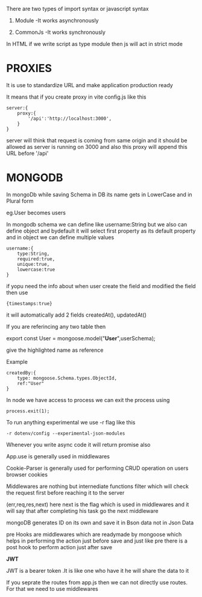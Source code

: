 There are two types of import syntax or javascript syntax 

1. Module  -It works asynchronously

2. CommonJs -It works synchronously

In HTML if we write script as type module then js will act in strict mode


PROXIES
=========================
It is use to standardize URL and make application production ready

It means that if you create proxy in vite config.js like this
```
server:{
    proxy:{
        '/api':'http://localhost:3000',
    }
}
```
server will think that request is coming from same origin and it should be allowed as server is running on 3000 and also this proxy will append this URL before '/api'

MONGODB
===========================
In mongoDb while saving Schema in DB its name gets in LowerCase and in Plural form

eg.User becomes users

In mongodb schema we can define like username:String but we also can define object and bydefault it will select first property as its default property and in object we can define multiple values
```
username:{
    type:String,
    required:true,
    unique:true,
    lowercase:true
}
```
if yopu need the info about when user create the field and modified the field then use 
```
{timestamps:true}
```
it will automatically add 2 fields createdAt(), updatedAt()


If you are referincing any two table then 

export const User = mongoose.model("**User**",userSchema);

give the highlighted name as reference 

Example
```
createdBy:{
    type: mongoose.Schema.types.ObjectId,
    ref:"User"
}
```
In node we have access to process we can exit the process using 
```
process.exit(1);
```
To run anything experimental we use -r flag like this 
```
-r dotenv/config --experimental-json-modules
```

Whenever you write async code it will return promise also


App.use is generally used in middlewares 

Cookie-Parser is generally used for performing CRUD operation on users browser cookies

Middlewares are nothing but internediate functions filter which will check the request first before reaching it to the server

(err,req,res,next) here next is the flag which is used in middlewares and it will say that after completing his task go the next middleware

mongoDB generates ID on its own and save it in Bson data not in Json Data

pre Hooks are middlewares which are readymade by mongoose which helps in performing the action just before save
and just like pre there is a post hook to perform action just after save

**JWT**

JWT is a bearer token .It is like one who have it he will share the data to it


If you seprate the routes from app.js then we can not directly use routes. For that we need to use middlewares
